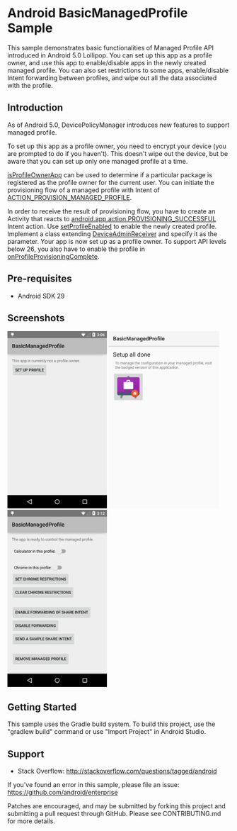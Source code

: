 Android BasicManagedProfile Sample
===================================

This sample demonstrates basic functionalities of Managed Profile API
introduced in Android 5.0 Lollipop. You can set up this app as a
profile owner, and use this app to enable/disable apps in the newly
created managed profile. You can also set restrictions to some apps,
enable/disable Intent forwarding between profiles, and wipe out all
the data associated with the profile.

Introduction
------------

As of Android 5.0, DevicePolicyManager introduces new features to
support managed profile.

To set up this app as a profile owner, you need to encrypt your device
(you are prompted to do if you haven't). This doesn't wipe out the
device, but be aware that you can set up only one managed profile at a
time.

[isProfileOwnerApp][1] can be used to determine if a particular
package is registered as the profile owner for the current user. You
can initiate the provisioning flow of a managed profile with Intent of
[ACTION_PROVISION_MANAGED_PROFILE][2].

In order to receive the result of provisioning flow, you have to create an
Activity that reacts to [android.app.action.PROVISIONING_SUCCESSFUL][3] Intent
action. Use [setProfileEnabled][4] to enable the newly created
profile. Implement a class extending [DeviceAdminReceiver][5] and specify it as
the parameter. Your app is now set up as a profile owner. To support API levels
below 26, you also have to enable the profile in
[onProfileProvisioningComplete][6].

[1]: http://developer.android.com/reference/android/app/admin/DevicePolicyManager.html#isProfileOwnerApp(java.lang.String)
[2]: http://developer.android.com/reference/android/app/admin/DevicePolicyManager.html#ACTION_PROVISION_MANAGED_PROFILE
[3]: https://developer.android.com/reference/android/app/admin/DevicePolicyManager#ACTION_PROVISIONING_SUCCESSFUL
[4]: http://developer.android.com/reference/android/app/admin/DevicePolicyManager.html#setProfileEnabled(android.content.ComponentName)
[5]: http://developer.android.com/reference/android/app/admin/DeviceAdminReceiver.html
[6]: https://developer.android.com/reference/android/app/admin/DeviceAdminReceiver#onProfileProvisioningComplete(android.content.Context,%20android.content.Intent)

Pre-requisites
--------------

- Android SDK 29

Screenshots
-------------

<img src="screenshots/not_set_up.png" height="400" alt="Screenshot"/> <img src="screenshots/set_up.png" height="400" alt="Screenshot"/> <img src="screenshots/main.png" height="400" alt="Screenshot"/> 

Getting Started
---------------

This sample uses the Gradle build system. To build this project, use the
"gradlew build" command or use "Import Project" in Android Studio.

Support
-------

- Stack Overflow: http://stackoverflow.com/questions/tagged/android

If you've found an error in this sample, please file an issue:
https://github.com/android/enterprise

Patches are encouraged, and may be submitted by forking this project and
submitting a pull request through GitHub. Please see CONTRIBUTING.md for more details.
